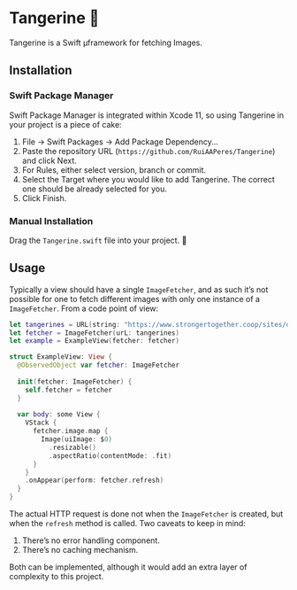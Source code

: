 # Tangerine 🍊

Tangerine is a Swift µframework for fetching Images. 


## Installation 

### Swift Package Manager

Swift Package Manager is integrated within Xcode 11, so using Tangerine in your project is a piece of cake:

1. File → Swift Packages → Add Package Dependency...
2. Paste the repository URL (`https://github.com/RuiAAPeres/Tangerine`) and click Next.
3. For Rules, either select version, branch or commit.
4. Select the Target where you would like to add Tangerine. The correct one should be already selected for you. 
5. Click Finish.

### Manual Installation
Drag the `Tangerine.swift` file into your project. 🍊

## Usage

Typically a view should have a single `ImageFetcher`, and as such it’s not possible for one to fetch different images with only one instance of a `ImageFetcher`. From a code point of view:


```swift 
let tangerines = URL(string: "https://www.strongertogether.coop/sites/default/files/Tangerines.jpg")!
let fetcher = ImageFetcher(urL: tangerines)
let example = ExampleView(fetcher: fetcher)
```

```swift 
struct ExampleView: View {
  @ObservedObject var fetcher: ImageFetcher
  
  init(fetcher: ImageFetcher) {
    self.fetcher = fetcher
  }
  
  var body: some View {
    VStack {
      fetcher.image.map {
        Image(uiImage: $0)
          .resizable()
          .aspectRatio(contentMode: .fit)
      }
    }
    .onAppear(perform: fetcher.refresh)
  }
}
``` 

The actual HTTP request is done not when the `ImageFetcher` is created, but when the `refresh` method is called.  Two caveats to keep in mind:

1. There’s no error handling component.
2. There’s no caching mechanism. 

Both can be implemented, although it would add an extra layer of complexity to this project. 





